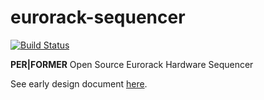 # eurorack-sequencer

[![Build Status](https://travis-ci.org/westlicht/eurorack-sequencer.svg?branch=master)](https://travis-ci.org/westlicht/eurorack-sequencer)

**PER|FORMER** Open Source Eurorack Hardware Sequencer

See early design document [here](./DESIGNDOCUMENT.md).
